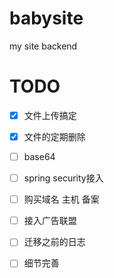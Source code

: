 # babysite
my site backend
# TODO

- [x]  文件上传搞定
- [x]  文件的定期删除
- [ ]  base64 
- [ ]  spring security接入
- [ ]  购买域名 主机 备案
- [ ]  接入广告联盟
- [ ]  迁移之前的日志
- [ ]  细节完善




